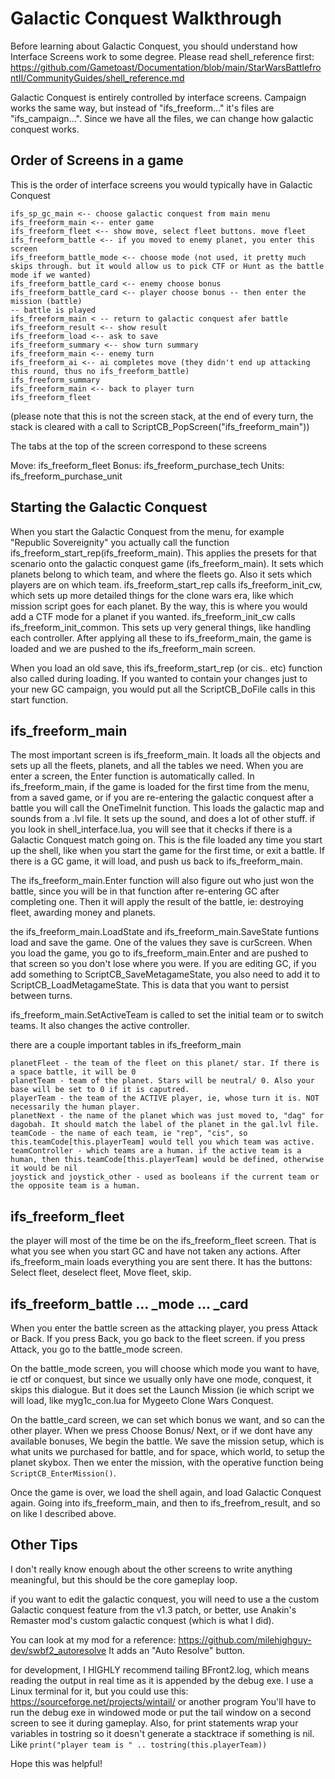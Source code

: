 # Galactic Conquest Walkthrough

Before learning about Galactic Conquest, you should understand how Interface Screens work to some degree. Please read shell_reference first: https://github.com/Gametoast/Documentation/blob/main/StarWarsBattlefrontII/CommunityGuides/shell_reference.md

Galactic Conquest is entirely controlled by interface screens. Campaign works the same way, but instead of "ifs_freeform..." it's files are "ifs_campaign...".
Since we have all the files, we can change how galactic conquest works.

## Order of Screens in a game
This is the order of interface screens you would typically have in Galactic Conquest

```
ifs_sp_gc_main <-- choose galactic conquest from main menu
ifs_freeform_main <-- enter game
ifs_freeform_fleet <-- show move, select fleet buttons. move fleet
ifs_freeform_battle <-- if you moved to enemy planet, you enter this screen
ifs_freeform_battle_mode <-- choose mode (not used, it pretty much skips through. but it would allow us to pick CTF or Hunt as the battle mode if we wanted)
ifs_freeform_battle_card <-- enemy choose bonus
ifs_freeform_battle_card <-- player choose bonus -- then enter the mission (battle)
-- battle is played
ifs_freeform_main < -- return to galactic conquest afer battle
ifs_freeform_result <-- show result
ifs_freeform_load <-- ask to save
ifs_freeform_summary <-- show turn summary
ifs_freeform_main <-- enemy turn
ifs_freeform_ai <-- ai completes move (they didn't end up attacking this round, thus no ifs_freeform_battle)
ifs_freeform_summary
ifs_freeform_main <-- back to player turn
ifs_freeform_fleet
```

(please note that this is not the screen stack, at the end of every turn, the stack is cleared with a call to ScriptCB_PopScreen("ifs_freeform_main"))

The tabs at the top of the screen correspond to these screens

Move: ifs_freeform_fleet
Bonus: ifs_freeform_purchase_tech
Units: ifs_freeform_purchase_unit

## Starting the Galactic Conquest

When you start the Galactic Conquest from the menu, for example "Republic Sovereignity" you actually call the function ifs_freeform_start_rep(ifs_freeform_main).
This applies the presets for that scenario onto the galactic conquest game (ifs_freeform_main). It sets which planets belong to which team, and where the fleets go.
Also it sets which players are on which team. ifs_freeform_start_rep calls ifs_freeform_init_cw,
which sets up more detailed things for the clone wars era, like which mission script goes for each planet. By the way, this is where you would add a CTF mode for a planet if you wanted.
ifs_freeform_init_cw calls ifs_freeform_init_common. This sets up very general things, like handling each controller.
After applying all these to ifs_freeform_main, the game is loaded and we are pushed to the ifs_freeform_main screen.

When you load an old save, this ifs_freeform_start_rep (or cis.. etc) function also called during loading.
If you wanted to contain your changes just to your new GC campaign, you would put all the ScriptCB_DoFile calls in this start function.


## ifs_freeform_main

The most important screen is ifs_freeform_main. It loads all the objects and sets up all the fleets, planets, and all the tables we need.
When you are enter a screen, the Enter function is automatically called. In ifs_freeform_main, if the game is loaded for the first time from the menu, from a saved game,
or if you are re-entering the galactic conquest after a battle you will call the OneTimeInit function.
This loads the galactic map and sounds from a .lvl file. It sets up the sound, and does a lot of other stuff.
if you look in shell_interface.lua, you will see that it checks if there is a Galactic Conquest match going on.
This is the file loaded any time you start up the shell, like when you start the game for the first time, or exit a battle.
If there is a GC game, it will load, and push us back to ifs_freeform_main.

The ifs_freeform_main.Enter function will also figure out who just won the battle, since you will be in that function after re-entering GC after completing one.
Then it will apply the result of the battle, ie: destroying fleet, awarding money and planets.

the ifs_freeform_main.LoadState and ifs_freeform_main.SaveState funtions load and save the game. One of the values they save is curScreen. When you load the game,
you go to ifs_freeform_main.Enter and are pushed to that screen so you don't lose where you were.
If you are editing GC, if you add something to ScriptCB_SaveMetagameState, you also need to add it to ScriptCB_LoadMetagameState. This is data that you want to persist between turns.

ifs_freeform_main.SetActiveTeam is called to set the initial team or to switch teams. It also changes the active controller.

there are a couple important tables in ifs_freeform_main
```
planetFleet - the team of the fleet on this planet/ star. If there is a space battle, it will be 0
planetTeam - team of the planet. Stars will be neutral/ 0. Also your base will be set to 0 if it is caputred.
playerTeam - the team of the ACTIVE player, ie, whose turn it is. NOT necessarily the human player.
planetNext - the name of the planet which was just moved to, "dag" for dagobah. It should match the label of the planet in the gal.lvl file.
teamCode - the name of each team, ie "rep", "cis", so this.teamCode[this.playerTeam] would tell you which team was active.
teamController - which teams are a human. if the active team is a human, then this.teamCode[this.playerTeam] would be defined, otherwise it would be nil
joystick and joystick_other - used as booleans if the current team or the opposite team is a human.
```

## ifs_freeform_fleet

the player will most of the time be on the ifs_freeform_fleet screen. That is what you see when you start GC and have not taken any actions.
After ifs_freeform_main loads everything you are sent there. It has the buttons: Select fleet, deselect fleet, Move fleet, skip.

## ifs_freeform_battle ... _mode ... _card

When you enter the battle screen as the attacking player, you press Attack or Back.
If you press Back, you go back to the fleet screen. if you press Attack, you go to the battle_mode screen.

On the battle_mode screen, you will choose which mode you want to have, ie ctf or conquest, but since we usually only have one mode, conquest, it skips this dialogue.
But it does set the Launch Mission (ie which script we will load, like myg1c_con.lua for Mygeeto Clone Wars Conquest.

On the battle_card screen, we can set which bonus we want, and so can the other player. When we press Choose Bonus/ Next,
or if we dont have any available bonuses, We begin the battle.
We save the mission setup, which is what units we purchased for battle, and for space, which world, to setup the planet skybox.
Then we enter the mission, with the operative function being `ScriptCB_EnterMission()`.

Once the game is over, we load the shell again, and load Galactic Conquest again. Going into ifs_freeform_main, and then to ifs_freefrom_result, and so on like I described above.

## Other Tips

I don't really know enough about the other screens to write anything meaningful, but this should be the core gameplay loop.

if you want to edit the galactic conquest, you will need to use a the custom Galactic conquest feature from the v1.3 patch, or better,
use Anakin's Remaster mod's custom galactic conquest (which is what I did).

You can look at my mod for a reference: https://github.com/milehighguy-dev/swbf2_autoresolve
It adds an "Auto Resolve" button.

for development, I HIGHLY recommend tailing BFront2.log, which means reading the output in real time as it is appended by the debug exe.
I use a Linux terminal for it, but you could use this: https://sourceforge.net/projects/wintail/ or another program
You'll have to run the debug exe in windowed mode or put the tail window on a second screen to see it during gameplay.
Also, for print statements wrap your variables in tostring so it doesn't generate a stacktrace if something is nil. Like `print("player team is " .. tostring(this.playerTeam))`

Hope this was helpful!
